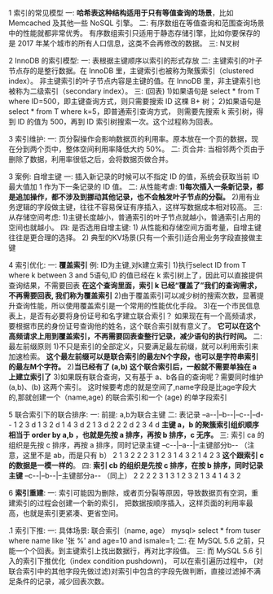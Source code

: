1 索引的常见模型
    一: **哈希表这种结构适用于只有等值查询的场景**，比如 Memcached 及其他一些 NoSQL 引擎。
    二: 有序数组在等值查询和范围查询场景中的性能就都非常优秀。
        有序数组索引只适用于静态存储引擎，比如你要保存的是 2017 年某个城市的所有人口信息，这类不会再修改的数据。
    三: N叉树

2 InnoDB 的索引模型:
    一: 表根据主键顺序以索引的形式存放
    二: 主键索引的叶子节点存的是整行数据。在 InnoDB 里，主键索引也被称为聚簇索引（clustered index）。
        非主键索引的叶子节点内容是主键的值。在 InnoDB 里，非主键索引也被称为二级索引（secondary index）。
    三: (回表)
        1)如果语句是 select * from T where ID=500，即主键查询方式，则只需要搜索 ID 这棵 B+ 树；
        2)如果语句是 select * from T where k=5，即普通索引查询方式，
          则需要先搜索 k 索引树，得到 ID 的值为 500，再到 ID 索引树搜索一次。这个过程称为回表。

3 索引维护:
    一: 页分裂操作会影响数据页的利用率。原本放在一个页的数据，现在分到两个页中，整体空间利用率降低大约 50%。
    二: 页合并: 当相邻两个页由于删除了数据，利用率很低之后，会将数据页做合并。

3 案例: 自增主键
    一: 插入新记录的时候可以不指定 ID 的值，系统会获取当前 ID 最大值加 1 作为下一条记录的 ID 值。
    二: 从性能考虐:
        **1)每次插入一条新记录，都是追加操作，都不涉及到挪动其他记录，也不会触发叶子节点的分裂。**
        2)用有业务逻辑的字段做主键，往往不容易保证有序插入，这样写数据成本相对较高。
    三: 从存储空间考虑:
        1)主键长度越小，普通索引的叶子节点就越小，普通索引占用的空间也就越小。
    四: 是否选用自增主键:
        1) 从性能和存储空间方面考量，自增主键往往是更合理的选择。
        2) 典型的KV场景(只有一个索引)适合用业务字段直接做主键

4 索引优化:
    一: **覆盖索引** 例: ID为主键,对k建立索引
        1)执行select ID from T where k between 3 and 5语句,ID 的值已经在 k 索引树上了，因此可以直接提供查询结果，不需要回表
          **在这个查询里面，索引 k 已经“覆盖了”我们的查询需求，不再需要回表, 我们称为覆盖索引**
        2)由于覆盖索引可以减少树的搜索次数，显著提升查询性能，所以使用覆盖索引是一个常用的性能优化手段。
        3)在一个市民信息表上，是否有必要将身份证号和名字建立联合索引？
          如果现在有一个高频请求，要根据市民的身份证号查询他的姓名，这个联合索引就有意义了。
          **它可以在这个高频请求上用到覆盖索引，不再需要回表查整行记录，减少语句的执行时间。**
    二: 最左前缀原则
        1)不只是索引的全部定义，只要满足最左前缀，就可以利用索引来加速检索。
          **这个最左前缀可以是联合索引的最左N个字段，也可以是字符串索引的最左M个字符。**
        2)**当已经有了 (a,b) 这个联合索引后，一般就不需要单独在 a 上建立索引了**
        3)如果既有联合查询，又有基于 a、b各自的查询呢？需要同时维护 (a,b)、(b) 这两个索引。
          这时候要考虑的就是空间了,name字段是比age字段大的,那就创建一个（name,age) 的联合索引和一个 (age) 的单字段索引

5 联合索引下的联合排序:
    一: 前提: a,b为联合主键
    二:
        表记录
        –a--|–b--|–c--|–d--
        1 2 3 d
        1 3 2 d
        1 4 3 d
        2 1 3 d
        2 2 2 d
        2 3 4 d
        **主键 a，b 的聚簇索引组织顺序相当于 order by a,b ，也就是先按 a 排序，再按 b 排序，c 无序。**
    三: 
        索引 ca 的组织是先按 c 排序，再按 a 排序，同时记录主键
        –c--|–a--|–主键部分b-- （注意，这里不是 ab，而是只有 b）
        2 1 3
        2 2 2
        3 1 2
        3 1 4
        3 2 1
        4 2 3
        **这个跟索引 c 的数据是一模一样的**。
    四:
        **索引 cb 的组织是先按 c 排序，在按 b 排序，同时记录主键**
        –c--|–b--|–主键部分a-- （同上）
        2 2 2
        2 3 1
        3 1 2
        3 2 1
        3 4 1
        4 3 2


6 **索引重建**:
    一: 索引可能因为删除，或者页分裂等原因，导致数据页有空洞，重建索引的过程会创建一个新的索引，
        把数据按顺序插入，这样页面的利用率最高，也就是索引更紧凑、更省空间。

.1 索引下推:
    一: 具体场景: 联合索引（name, age）
        mysql> select * from tuser where name like '张 %' and age=10 and ismale=1;
    二: 在 MySQL 5.6 之前，只能一个个回表。到主键索引上找出数据行，再对比字段值。
    三: 而 MySQL 5.6 引入的索引下推优化（index condition pushdown)， 可以在索引遍历过程中，
        (对联合索引中的其他字段先做过滤)对索引中包含的字段先做判断，直接过滤掉不满足条件的记录，减少回表次数。



    

